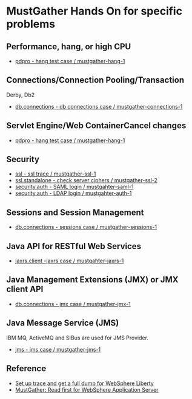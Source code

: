 # MustGather Hands On for specific problems

## Performance, hang, or high CPU
- [pdpro - hang test case / mustgather-hang-1](https://github.com/pdprof/crash-heapdump/tree/master/pdpro-docker/mustgather-hang-1)

## Connections/Connection Pooling/Transaction

Derby, Db2
- [db.connections - db connections case / mustgather-connections-1](https://github.com/pdprof/db-connections/tree/master/derby-docker/mustgather-connections-1)

## Servlet Engine/Web ContainerCancel changes
- [pdpro - hang test case / mustgather-hang-1](https://github.com/pdprof/crash-heapdump/tree/master/pdpro-docker/mustgather-hang-1)

## Security
- [ssl - ssl trace / mustgather-ssl-1](https://github.com/pdprof/ssl/tree/master/docker/mustgather-ssl-1)
- [ssl.standalone - check server ciphers / mustgather-ssl-2](https://github.com/pdprof/ssl/tree/master/docker/mustgather-ssl-2)
- [security.auth - SAML login / mustgahter-saml-1](https://github.com/pdprof/security-auth/tree/master/saml-docker/mustgather-saml-1)
- [security.auth - LDAP login / mustgahter-auth-1](https://github.com/pdprof/security-auth/tree/master/ldap-docker/)

## Sessions and Session Management
- [db.connections - sessions case / mustgather-sessions-1](https://github.com/pdprof/db-connections/tree/master/derby-docker/mustgather-sessions-1)

## Java API for RESTful Web Services
- [jaxrs.client -jaxrs case / mustgahter-jaxrs-1](https://github.com/pdprof/jaxrs/tree/master/jaxrs-docker/mustgather-jaxrs-client-1)

## Java Management Extensions (JMX) or JMX client API
- [db.connections - jmx case / mustgather-jmx-1](https://github.com/pdprof/db-connections/tree/master/derby-docker/mustgather-jmx-1)

## Java Message Service (JMS)

IBM MQ, ActiveMQ and SIBus are used for JMS Provider.

- [jms - jms case / mustgather-jms-1](https://github.com/pdprof/jms/tree/master/jms-docker/mustgather-jms-1)



## Reference
- [Set up trace and get a full dump for WebSphere Liberty](https://www.ibm.com/support/pages/node/476701)
- [MustGather: Read first for WebSphere Application Server](https://www.ibm.com/support/pages/node/332573)
